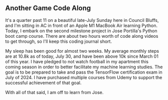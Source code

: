 ## Another Game Code Along

It's a quarter past 11 on a beautiful late-July Sunday here in Council Bluffs, and I'm sitting in AC in front of an Apple M1 MacBook Air learning Python. Today, I embark on the second milestone project in Jose Portilla's Python boot camp course. There are about two hours worth of code along videos to get through, so I'll keep this coding journal short.

My sleep has been good for almost two weeks. My average monthly steps are at 10.8k as of today, July 30, and have been above 10k since March 01 of this year. I have pledged to not watch football in my apartment this coming season in order to better facilitate my machine learning studies. The goal is to be prepared to take and pass the TensorFlow certification exam in July of 2024. I have purchased multiple courses from Udemy to support the successful achievement of that goal.

With all of that said, I am off to learn from Jose.
